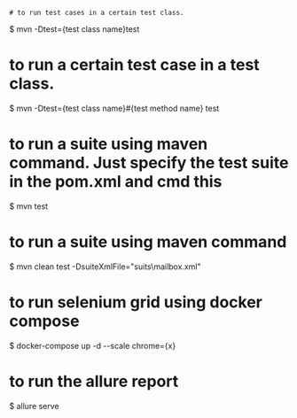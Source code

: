     # to run test cases in a certain test class.
$ mvn -Dtest={test class name}test


# to run a certain test case in a test class.
$ mvn -Dtest={test class name}#{test method name} test

# to run a suite using maven command. Just specify the test suite in the pom.xml and cmd this
$ mvn test

# to run a suite using maven command
$ mvn clean test -DsuiteXmlFile="suits\mailbox.xml"

# to run selenium grid using docker compose
$ docker-compose up -d --scale chrome={x}

# to run the allure report
$ allure serve